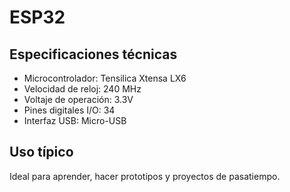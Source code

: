 # ESP32

## Especificaciones técnicas

- Microcontrolador: Tensilica Xtensa LX6
- Velocidad de reloj: 240 MHz
- Voltaje de operación: 3.3V
- Pines digitales I/O: 34
- Interfaz USB: Micro-USB

## Uso típico

Ideal para aprender, hacer prototipos y proyectos de pasatiempo.
